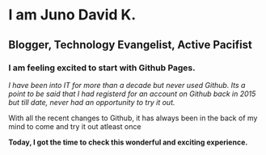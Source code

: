 # I am Juno David K.
## Blogger, Technology Evangelist, Active Pacifist


### I am feeling excited to start with Github Pages. 

*I have been into IT for more than a decade but never used Github. Its a point to be said that I had registerd for an account on Github back in 2015 but till date, never had an opportunity to try it out.*

With all the recent changes to Github, it has always been in the back of my mind to come and try it out atleast once

**Today, I got the time to check this wonderful and exciting experience.**
